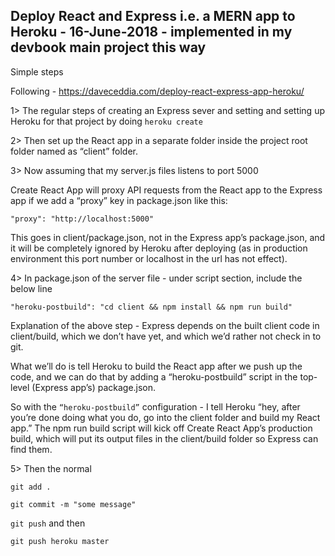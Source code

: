 ## Deploy React and Express i.e. a MERN app to Heroku - 16-June-2018 - implemented in my devbook main project this way

Simple steps

Following - https://daveceddia.com/deploy-react-express-app-heroku/

1> The regular steps of creating an Express sever and setting and setting up Heroku for that project by doing  ``heroku create``

2> Then set up the React app in a separate folder inside the project root folder named as “client” folder.

3> Now assuming that my server.js files listens to port 5000

Create React App will proxy API requests from the React app to the Express app if we add a “proxy” key in package.json like this:

``"proxy": "http://localhost:5000"``

This goes in client/package.json, not in the Express app’s package.json, and it will be completely ignored by Heroku after deploying (as in production environment this port number or localhost in the url has not effect).

4> In package.json of the server file - under script section, include the below line

``"heroku-postbuild": "cd client && npm install && npm run build"``

Explanation of the above step - Express depends on the built client code in client/build, which we don’t have yet, and which we’d rather not check in to git.

What we’ll do is tell Heroku to build the React app after we push up the code, and we can do that by adding a “heroku-postbuild” script in the top-level (Express app’s) package.json.

So with the ``“heroku-postbuild”`` configuration - I tell Heroku “hey, after you’re done doing what you do, go into the client folder and build my React app.” The npm run build script will kick off Create React App’s production build, which will put its output files in the client/build folder so Express can find them.

5> Then the normal

``git add .``

``git commit -m "some message"``

``git push`` and then

``git push heroku master``
